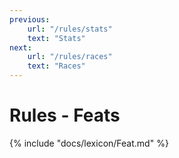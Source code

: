 ```yaml
---
previous:
    url: "/rules/stats"
    text: "Stats"
next:
    url: "/rules/races"
    text: "Races"
---
```


# Rules - Feats

{% include "docs/lexicon/Feat.md" %}
